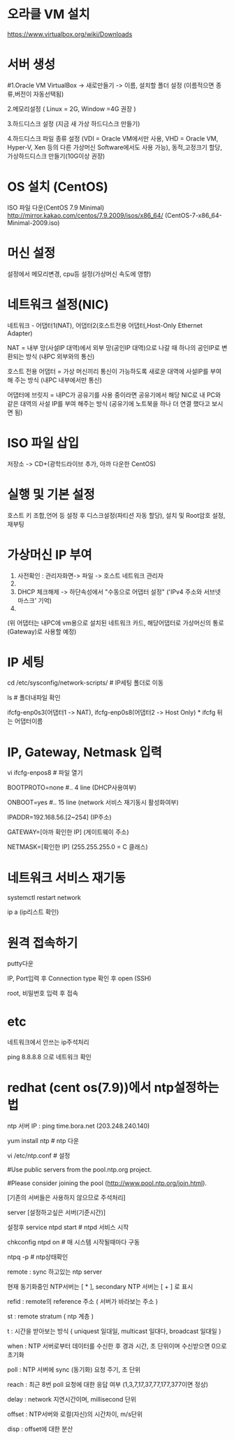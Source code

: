 # 오라클 VM 설치
https://www.virtualbox.org/wiki/Downloads

# 서버 생성
#1.Oracle VM VirtualBox -> 새로만들기 -> 이름, 설치할 폴더 설정 
(이름적으면 종류,버전이 자동선택됨)

2.메모리설정 ( Linux = 2G, Window =4G 권장 )

3.하드디스크 설정 (지금 새 가상 하드디스크 만들기)

4.하드디스크 파일 종류 설정 (VDI = Oracle VM에서만 사용, VHD = Oracle VM, Hyper-V, Xen 등의 
다른 가상머신 Software에서도 사용 가능), 동적,고정크기 할당, 가상하드디스크 만들기(10G이상 권장)

# OS 설치 (CentOS)
ISO 파일 다운(CentOS 7.9 Minimal)
http://mirror.kakao.com/centos/7.9.2009/isos/x86_64/ (CentOS-7-x86_64-Minimal-2009.iso)

# 머신 설정
설정에서 메모리변경, cpu등 설정(가상머신 속도에 영향)

# 네트워크 설정(NIC)
네트워크 - 어댑터1(NAT), 어댑터2(호스트전용 어댑터,Host-Only Ethernet Adapter)


NAT = 내부 망(사설IP 대역)에서 외부 망(공인IP 대역)으로 나갈 때 하나의 공인IP로 변환되는 방식 (내PC 외부와의 통신)

호스트 전용 어댑터 = 가상 머신끼리 통신이 가능하도록 새로운 대역에 사설IP를 부여 해 주는 방식 (내PC 내부에서만 통신)

어댑터에 브릿지 = 내PC가 공유기를 사용 중이라면 공유기에서 해당 NIC로 내 PC와 같은 대역의 사설 IP를 부여 해주는 방식 (공유기에 노트북을 하나 더 연결 했다고 보시면 됨)

# ISO 파일 삽입
저장소 -> CD+(광학드라이브 추가, 아까 다운한 CentOS)

# 실행 및 기본 설정
호스트 키 조합,언어 등 설정 후 디스크설정(파티션 자동 할당), 설치 및 Root암호 설정, 재부팅

# 가상머신 IP 부여
1. 사전확인 : 관리자화면-> 파일 -> 호스트 네트워크 관리자
2. 
3. DHCP 체크해제 -> 하단속성에서 "수동으로 어댑터 설정" ('IPv4 주소와 서브넷 마스크' 기억)
4. 
(위 어댑터는 내PC에 vm용으로 설치된 네트워크 카드, 해당어댑터로 가상머신의 통로(Gateway)로 사용할 예정)

# IP 세팅
cd /etc/sysconfig/network-scripts/ # IP세팅 폴더로 이동

ls # 폴더내파일 확인

ifcfg-enp0s3(어댑터1 -> NAT), ifcfg-enp0s8(어댑터2 -> Host Only) * ifcfg 뒤는 어댑터이름

# IP, Gateway, Netmask 입력
vi ifcfg-enpos8 # 파일 열기

BOOTPROTO=none #.. 4 line (DHCP사용여부)

ONBOOT=yes #.. 15 line (network 서비스 재기동시 활성화여부)

IPADDR=192.168.56.[2~254] (IP주소)

GATEWAY=[아까 확인한 IP] (게이트웨이 주소)

NETMASK=[확인한 IP] (255.255.255.0 = C 클래스)

# 네트워크 서비스 재기동
systemctl restart network

ip a (ip리스트 확인)

# 원격 접속하기
putty다운

IP, Port입력 후 Connection type 확인 후 open (SSH)

root, 비밀번호 입력 후 접속

# etc
네트워크에서 안쓰는 ip주석처리

ping 8.8.8.8 으로 네트워크 확인

# redhat (cent os(7.9))에서 ntp설정하는법
ntp 서버 IP : ping time.bora.net (203.248.240.140)

yum install ntp # ntp 다운

vi /etc/ntp.conf # 설정

#Use public servers from the pool.ntp.org project.

#Please consider joining the pool (http://www.pool.ntp.org/join.html).

[기존의 서버들은 사용하지 않으므로 주석처리]

server [설정하고싶은 서버(기준시간)]

설정후 service ntpd start # ntpd 서비스 시작

chkconfig ntpd on # 매 시스템 시작될때마다 구동

ntpq -p # ntp상태확인

remote : sync 하고있는 ntp server

현재 동기화중인 NTP서버는 [ * ], secondary NTP 서버는 [ + ] 로 표시

refid : remote의  reference 주소 ( 서버가 바라보는 주소 )

st : remote stratum ( ntp 계층 )

t : 시간을 받아보는 방식 ( uniquest 일대일, multicast 일대다, broadcast 일대일 )

when : NTP 서버로부터 데이터를 수신한 후 경과 시간, 초 단위이며 수신받으면 0으로 초기화

poll : NTP 서버에 sync (동기화) 요청 주기, 초 단위

reach : 최근 8번 poll 요청에 대한 응답 여부 (1,3,7,17,37,77,177,377이면 정상)

delay : network 지연시간이며, millisecond 단위

offset : NTP서버와 로컬(자신)의 시간차이, m/s단위

disp : offset에 대한 분산
